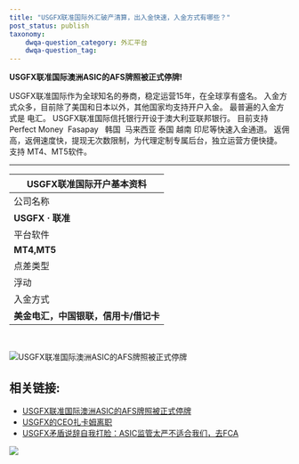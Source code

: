 ```yaml
---
title: "USGFX联准国际外汇破产清算，出入金快速，入金方式有哪些？"
post_status: publish
taxonomy:
    dwqa-question_category: 外汇平台
    dwqa-question_tag:
---
```


**USGFX联准国际澳洲ASIC的AFS牌照被正式停牌!**

USGFX联准国际作为全球知名的券商，稳定运营15年，在全球享有盛名。 入金方式众多，目前除了美国和日本以外，其他国家均支持开户入金。 最普遍的入金方式是 电汇。 USGFX联准国际信托银行开设于澳大利亚联邦银行。 目前支持 Perfect Money  Fasapay   韩国  马来西亚 泰国 越南 印尼等快速入金通道。 返佣高，返佣速度快，提现无次数限制，为代理定制专属后台，独立运营方便快捷。 支持 MT4、MT5软件。

* * *

| USGFX联准国际开户基本资料 |
| --- |
| 公司名称 | 所属国家 | 成立时间 | 经营模式 |
| **USGFX · 联准** | 澳大利亚 | 1998 | ECN/STP |
| 平台软件 | 监管信息 | 最低入金 | 主要点差 |
| **MT4,MT5** | FCA 798776 | **100$** | \---- |
| 点差类型 | 最小头寸 | 剥头皮 | 锁仓 |
| 浮动 | 0.01手 | 允许 | 允许 |
| 入金方式 | 交易品种 | 出金 | 爆仓比例 |
| **美金电汇，中国银联，信用卡/借记卡** | 外汇, 贵金属, 期货, 美指 | 出金快 | 100% |

 

![USGFX联准国际澳洲ASIC的AFS牌照被正式停牌](https://we.laowei8.com/wp-content/uploads/2020/08/6f16acb625e5c3e4d05117933d7b9007-1.jpg)

## 相关链接:

- [USGFX联准国际澳洲ASIC的AFS牌照被正式停牌](https://www.fx110.hk/special/3462)
- [USGFX的CEO扎卡姆离职](https://www.fx110.hk/special/3440)
- [USGFX矛盾说辞自我打脸：ASIC监管太严不适合我们，去FCA](https://www.fx110.hk/special/3476)

![](https://we.laowei8.com/wp-content/uploads/2020/08/ef2cf00f33c7da5f236cd873974f0278.jpg)
